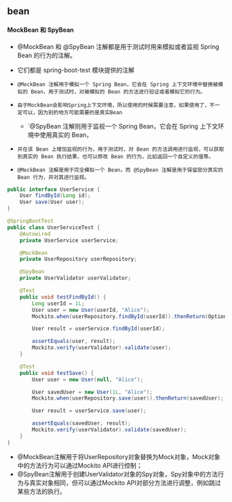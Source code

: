 ## bean


#### MockBean 和 SpyBean
* @MockBean 和 @SpyBean 注解都是用于测试时用来模拟或者监视 Spring Bean 的行为的注解。
* 它们都是 spring-boot-test 模块提供的注解

* `@MockBean 注解用于模拟一个 Spring Bean，它会在 Spring 上下文环境中替换被模拟的 Bean，用于测试时，对被模拟的 Bean 的方法进行验证或者模拟它的行为。`
* `由于MockBean会影响Spring上下文环境，所以使用的时候需要注意，如果使用了，不一定可以，因为别的地方可能需要的是真实Bean`

  * `@SpyBean 注解则用于监视一个 Spring Bean，它会在 Spring 上下文环境中使用真实的 Bean，
* `并在该 Bean 上增加监视的行为，用于测试时，对 Bean 的方法调用进行监视，可以获取到真实的 Bean 执行结果，也可以修改 Bean 的行为，比如返回一个自定义的值等。`

* `@MockBean 注解是用于完全模拟一个 Bean，而 @SpyBean 注解是用于保留部分真实的 Bean 行为，并对其进行监视。`

```java
public interface UserService {
    User findById(Long id);
    User save(User user);
}

@SpringBootTest
public class UserServiceTest {
    @Autowired
    private UserService userService;

    @MockBean
    private UserRepository userRepository;

    @SpyBean
    private UserValidator userValidator;

    @Test
    public void testFindById() {
        Long userId = 1L;
        User user = new User(userId, "Alice");
        Mockito.when(userRepository.findById(userId)).thenReturn(Optional.of(user));

        User result = userService.findById(userId);

        assertEquals(user, result);
        Mockito.verify(userValidator).validate(user);
    }

    @Test
    public void testSave() {
        User user = new User(null, "Alice");

        User savedUser = new User(1L, "Alice");
        Mockito.when(userRepository.save(user)).thenReturn(savedUser);

        User result = userService.save(user);

        assertEquals(savedUser, result);
        Mockito.verify(userValidator).validate(savedUser);
    }
}
```
* @MockBean注解用于将UserRepository对象替换为Mock对象，Mock对象中的方法行为可以通过Mockito API进行控制；
* @SpyBean注解用于创建UserValidator对象的Spy对象，Spy对象中的方法行为与真实对象相同，但可以通过Mockito API对部分方法进行调整，例如跳过某些方法的执行。

